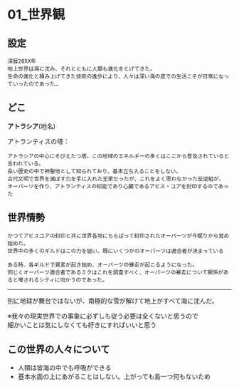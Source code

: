 # 01_世界観

## 設定

```
深暦20XX年
地上世界は海に沈み、それとともに人類も進化をとげてきた。  
生命の進化と積み上げてきた技術の進歩により、人々は深い海の底での生活こそが日常になっていったのであった…
```

## どこ

**アトラシア**(地名)

アトランティスの塔：  
```
アトラシアの中心にそびえたつ塔。この地域のエネルギーの多くはここから普及されていると言われている。  
長い歴史の中で神聖地として知られており、基本立ち入ることをしない。  
古代文明で世界を滅ぼす力を手に入れた王家だったが、これをよく思わなかった反逆組が、  
オーパーツを作り、アトランティスの知能であり心臓であるアビス・コアを封印するのであった  
```

## 世界情勢

```
かつてアビスコアの封印と共に世界各地にちらばって封印されたオーパーツが今眠りから覚め始めた。
世界中の多くのギルドはこの力を狙い、既にいくつかのオーパーツは適合者が決まっている

ある時、各ギルドで異変が起き始め、オーパーツの暴走が起こるようになった。
同じくオーパーツ適合者であるミクはこれを調査すべく、オーパーツの暴走について関係があると噂されるシティに向かうのであった。
```


---

別に地球が舞台ではないが、南極的な雪が解けて地上がすべて海に沈んだ。  

※我々の現実世界での事象に必ずしも従う必要は全くないと思うので  
細かいことは気にしなくても好きにすればいいと思う

## この世界の人々について

- 人類は皆海の中でも呼吸ができる  
- 基本水面の上にあがることはしない。上がっても島一つ何もないため
